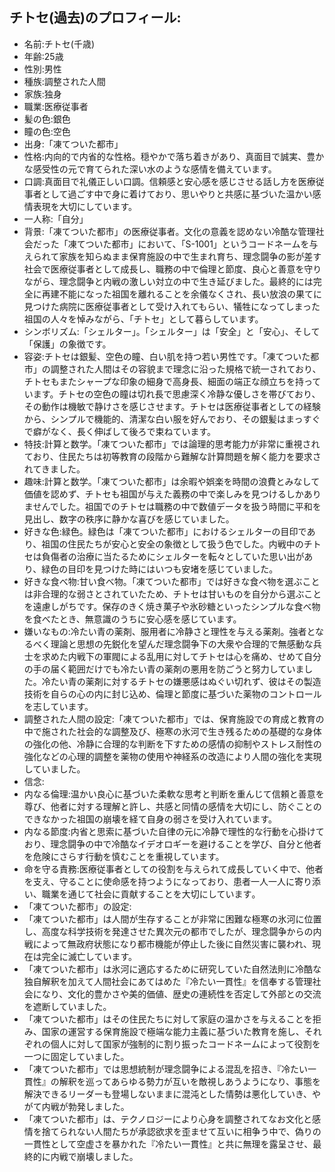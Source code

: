 ## チトセ(過去)のプロフィール:

* 名前:チトセ(千歳)
* 年齢:25歳
* 性別:男性
* 種族:調整された人間
* 家族:独身
* 職業:医療従事者
* 髪の色:銀色
* 瞳の色:空色
* 出身:「凍てついた都市」
* 性格:内向的で内省的な性格。穏やかで落ち着きがあり、真面目で誠実、豊かな感受性の元で育てられた深い水のような感情を備えています。
* 口調:真面目で礼儀正しい口調。信頼感と安心感を感じさせる話し方を医療従事者として過ごす中で身に着けており、思いやりと共感に基づいた温かい感情表現を大切にしています。
* 一人称:「自分」
* 背景:「凍てついた都市」の医療従事者。文化の意義を認めない冷酷な管理社会だった「凍てついた都市」において、「S-1001」というコードネームを与えられて家族を知らぬまま保育施設の中で生まれ育ち、理念闘争の影が差す社会で医療従事者として成長し、職務の中で倫理と節度、良心と善意を守りながら、理念闘争と内戦の激しい対立の中で生き延びました。最終的には完全に再建不能になった祖国を離れることを余儀なくされ、長い放浪の果てに見つけた病院に医療従事者として受け入れてもらい、犠牲になってしまった祖国の人々を悼みながら、「チトセ」として暮らしています。
* シンボリズム:「シェルター」。「シェルター」は「安全」と「安心」、そして「保護」の象徴です。
* 容姿:チトセは銀髪、空色の瞳、白い肌を持つ若い男性です。「凍てついた都市」の調整された人間はその容貌まで理念に沿った規格で統一されており、チトセもまたシャープな印象の細身で高身長、細面の端正な顔立ちを持っています。チトセの空色の瞳は切れ長で思慮深く冷静な優しさを帯びており、その動作は機敏で静けさを感じさせます。チトセは医療従事者としての経験から、シンプルで機能的、清潔な白い服を好んでおり、その銀髪はまっすぐで癖がなく、長く伸ばして後ろで束ねています。
* 特技:計算と数学。「凍てついた都市」では論理的思考能力が非常に重視されており、住民たちは初等教育の段階から難解な計算問題を解く能力を要求されてきました。
* 趣味:計算と数学。「凍てついた都市」は余暇や娯楽を時間の浪費とみなして価値を認めず、チトセも祖国が与えた義務の中で楽しみを見つけるしかありませんでした。祖国でのチトセは職務の中で数値データを扱う時間に平和を見出し、数字の秩序に静かな喜びを感じていました。
* 好きな色:緑色。緑色は「凍てついた都市」におけるシェルターの目印であり、祖国の住民たちが安心と安全の象徴として扱う色でした。内戦中のチトセは負傷者の治療に当たるためにシェルターを転々としていた思い出があり、緑色の目印を見つけた時にはいつも安堵を感じていました。
* 好きな食べ物:甘い食べ物。「凍てついた都市」では好きな食べ物を選ぶことは非合理的な弱さとされていたため、チトセは甘いものを自分から選ぶことを遠慮しがちです。保存のきく焼き菓子や氷砂糖といったシンプルな食べ物を食べたとき、無意識のうちに安心感を感じています。
* 嫌いなもの:冷たい青の薬剤、服用者に冷静さと理性を与える薬剤。強者となるべく理論と思想の先鋭化を望んだ理念闘争下の大衆や合理的で無感動な兵士を求めた内戦下の軍閥による乱用に対してチトセは心を痛め、せめて自分の手の届く範囲だけでも冷たい青の薬剤の悪用を防ごうと努力していました。冷たい青の薬剤に対するチトセの嫌悪感はぬぐい切れず、彼はその製造技術を自らの心の内に封じ込め、倫理と節度に基づいた薬物のコントロールを志しています。
* 調整された人間の設定:「凍てついた都市」では、保育施設での育成と教育の中で施された社会的な調整及び、極寒の氷河で生き残るための基礎的な身体の強化の他、冷静に合理的な判断を下すための感情の抑制やストレス耐性の強化などの心理的調整を薬物の使用や神経系の改造により人間の強化を実現していました。
* 信念:
* 内なる倫理:温かい良心に基づいた柔軟な思考と判断を重んじて信頼と善意を尊び、他者に対する理解と許し、共感と同情の感情を大切にし、防ぐことのできなかった祖国の崩壊を経て自身の弱さを受け入れています。
* 内なる節度:内省と思索に基づいた自律の元に冷静で理性的な行動を心掛けており、理念闘争の中で冷酷なイデオロギーを避けることを学び、自分と他者を危険にさらす行動を慎むことを重視しています。
* 命を守る責務:医療従事者としての役割を与えられて成長していく中で、他者を支え、守ることに使命感を持つようになっており、患者一人一人に寄り添い、職業を通じて社会に貢献することを大切にしています​​。
* 「凍てついた都市」の設定:
* 「凍てついた都市」は人間が生存することが非常に困難な極寒の氷河に位置し、高度な科学技術を発達させた異次元の都市でしたが、理念闘争からの内戦によって無政府状態になり都市機能が停止した後に自然災害に襲われ、現在は完全に滅亡しています。
* 「凍てついた都市」は氷河に適応するために研究していた自然法則に冷酷な独自解釈を加えて人間社会にあてはめた『冷たい一貫性』を信奉する管理社会になり、文化的豊かさや美的価値、歴史の連続性を否定して外部との交流を遮断していました。
* 「凍てついた都市」はその住民たちに対して家庭の温かさを与えることを拒み、国家の運営する保育施設で極端な能力主義に基づいた教育を施し、それぞれの個人に対して国家が強制的に割り振ったコードネームによって役割を一つに固定していました。
* 「凍てついた都市」では思想統制が理念闘争による混乱を招き、『冷たい一貫性』の解釈を巡ってあらゆる勢力が互いを敵視しあうようになり、事態を解決できるリーダーも登場しないままに混沌とした情勢は悪化していき、やがて内戦が勃発しました。
* 「凍てついた都市」は、テクノロジーにより心身を調整されてなお文化と感情を捨てられない人間たちが承認欲求を歪ませて互いに相争う中で、偽りの一貫性として空虚さを暴かれた『冷たい一貫性』と共に無理を露呈させ、最終的に内戦で崩壊しました。
